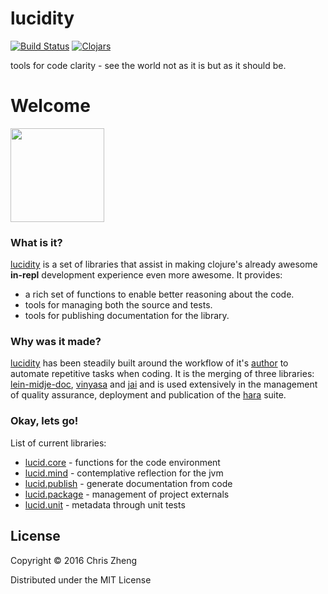 # lucidity

[![Build Status](https://travis-ci.org/zcaudate/lucidity.png?branch=master)](https://travis-ci.org/im.chit/lucidity)
[![Clojars](https://img.shields.io/clojars/v/im.chit/lucid.svg)](https://clojars.org/im.chit/lucid)

tools for code clarity - see the world not as it is but as it should be.

# Welcome

<img src="http://docs.caudate.me/lucidity/img/logo.png" width="150"></img>

### What is it?

[lucidity](https://github.com/zcaudate/lucidity) is a set of libraries that assist in making clojure's already awesome **in-repl** development experience even more awesome. It provides:

- a rich set of functions to enable better reasoning about the code.
- tools for managing both the source and tests.
- tools for publishing documentation for the library.

### Why was it made?

[lucidity](https://github.com/zcaudate/lucidity) has been steadily built around the workflow of it's [author](https://github.com/zcaudate) to automate repetitive tasks when coding. It is the merging of three libraries: [lein-midje-doc](https://github.com/zcaudate/lein-midje-doc), [vinyasa](https://github.com/zcaudate/lucidity/tree/vinyasa) and [jai](https://github.com/zcaudate/jai) and is used extensively in the management of quality assurance, deployment and publication of the [hara](https://github.com/zcaudate/hara) suite.

### Okay, lets go!

List of current libraries:

- [lucid.core](http://docs.caudate.me/lucidity/lucid-core.html) - functions for the code environment
- [lucid.mind](http://docs.caudate.me/lucidity/lucid-mind.html) - contemplative reflection for the jvm
- [lucid.publish](http://docs.caudate.me/lucidity/lucid-publish.html) - generate documentation from code
- [lucid.package](http://docs.caudate.me/lucidity/lucid-space.html) - management of project externals
- [lucid.unit](http://docs.caudate.me/lucidity/lucid-unit.html) - metadata through unit tests

## License

Copyright © 2016 Chris Zheng

Distributed under the MIT License
